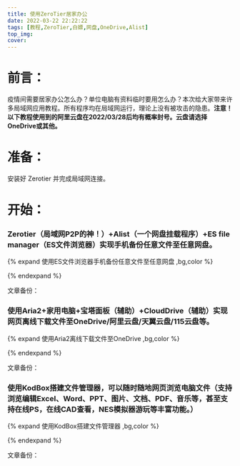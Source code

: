 ```yaml
---
title: 使用ZeroTier居家办公
date: 2022-03-22 22:22:22
tags: [教程,ZeroTier,白嫖,网盘,OneDrive,Alist]
top_img: 
cover: 
---
```


# 前言：

疫情间需要居家办公怎么办？单位电脑有资料临时要用怎么办？本次给大家带来许多局域网应用教程。所有程序均在局域网运行，理论上没有被攻击的隐患。**注意！以下教程使用到的阿里云盘在2022/03/28后均有概率封号。云盘请选择OneDrive或其他。**

# 准备：

安装好 Zerotier 并完成局域网连接。

# 开始：

### Zerotier（局域网P2P的神！）+Alist（一个网盘挂载程序）+ES file manager（ES文件浏览器）实现手机备份任意文件至任意网盘。

{% expand  使用ES文件浏览器手机备份任意文件至任意网盘 ,bg,color %}



{% endexpand %}

文章备份：

### 使用Aria2+家用电脑+宝塔面板（辅助）+CloudDrive（辅助）实现网页离线下载文件至OneDrive/阿里云盘/天翼云盘/115云盘等。

{% expand  使用Aria2离线下载文件至OneDrive ,bg,color %}



{% endexpand %}

文章备份：

### 使用KodBox搭建文件管理器，可以随时随地网页浏览电脑文件（支持浏览编辑Excel、Word、PPT、图片、文档、PDF、音乐等，甚至支持在线PS，在线CAD查看，NES模拟器游玩等丰富功能。）

{% expand  使用KodBox搭建文件管理器 ,bg,color %}



{% endexpand %}

文章备份：
